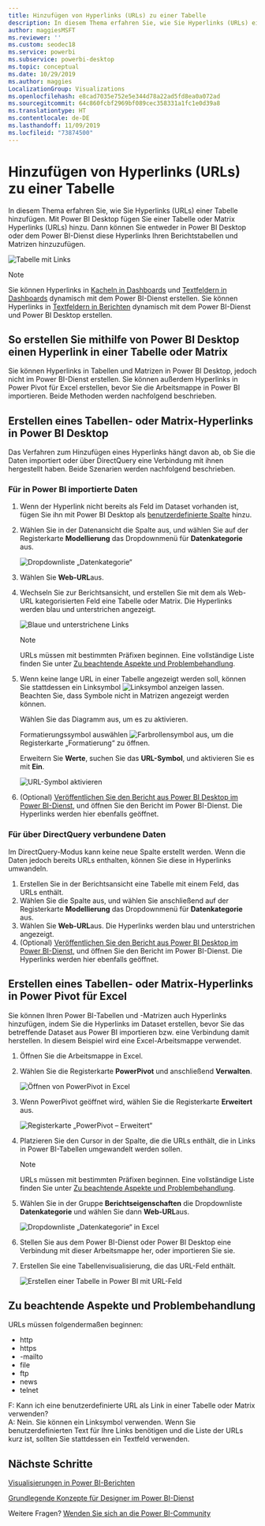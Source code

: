 ```yaml
---
title: Hinzufügen von Hyperlinks (URLs) zu einer Tabelle
description: In diesem Thema erfahren Sie, wie Sie Hyperlinks (URLs) einer Tabelle hinzufügen. Mit Power BI Desktop fügen Sie einer Tabelle oder Matrix Hyperlinks (URLs) hinzu. Dann können Sie entweder in Power BI Desktop oder dem Power BI-Dienst diese Hyperlinks Ihren Berichtstabellen und Matrizen hinzuzufügen.
author: maggiesMSFT
ms.reviewer: ''
ms.custom: seodec18
ms.service: powerbi
ms.subservice: powerbi-desktop
ms.topic: conceptual
ms.date: 10/29/2019
ms.author: maggies
LocalizationGroup: Visualizations
ms.openlocfilehash: e8cad7035e752e5e344d78a22ad5fd8ea0a072ad
ms.sourcegitcommit: 64c860fcbf2969bf089cec358331a1fc1e0d39a8
ms.translationtype: HT
ms.contentlocale: de-DE
ms.lasthandoff: 11/09/2019
ms.locfileid: "73874500"
---
```

# <a name="add-hyperlinks-urls-to-a-table"></a>Hinzufügen von Hyperlinks (URLs) zu einer Tabelle
In diesem Thema erfahren Sie, wie Sie Hyperlinks (URLs) einer Tabelle hinzufügen. Mit Power BI Desktop fügen Sie einer Tabelle oder Matrix Hyperlinks (URLs) hinzu. Dann können Sie entweder in Power BI Desktop oder dem Power BI-Dienst diese Hyperlinks Ihren Berichtstabellen und Matrizen hinzuzufügen. 

![Tabelle mit Links](media/power-bi-hyperlinks-in-tables/hyperlinkedtable.png)

> [!NOTE]
> Sie können Hyperlinks in [Kacheln in Dashboards](service-dashboard-edit-tile.md) und [Textfeldern in Dashboards](service-dashboard-add-widget.md) dynamisch mit dem Power BI-Dienst erstellen. Sie können Hyperlinks in [Textfeldern in Berichten](service-add-hyperlink-to-text-box.md) dynamisch mit dem Power BI-Dienst und Power BI Desktop erstellen.
> 

## <a name="to-create-a-hyperlink-in-a-table-or-matrix-using-power-bi-desktop"></a>So erstellen Sie mithilfe von Power BI Desktop einen Hyperlink in einer Tabelle oder Matrix
Sie können Hyperlinks in Tabellen und Matrizen in Power BI Desktop, jedoch nicht im Power BI-Dienst erstellen. Sie können außerdem Hyperlinks in Power Pivot für Excel erstellen, bevor Sie die Arbeitsmappe in Power BI importieren. Beide Methoden werden nachfolgend beschrieben.

## <a name="create-a-table-or-matrix-hyperlink-in-power-bi-desktop"></a>Erstellen eines Tabellen- oder Matrix-Hyperlinks in Power BI Desktop
Das Verfahren zum Hinzufügen eines Hyperlinks hängt davon ab, ob Sie die Daten importiert oder über DirectQuery eine Verbindung mit ihnen hergestellt haben. Beide Szenarien werden nachfolgend beschrieben.

### <a name="for-data-imported-into-power-bi"></a>Für in Power BI importierte Daten
1. Wenn der Hyperlink nicht bereits als Feld im Dataset vorhanden ist, fügen Sie ihn mit Power BI Desktop als [benutzerdefinierte Spalte](desktop-common-query-tasks.md) hinzu.
2. Wählen Sie in der Datenansicht die Spalte aus, und wählen Sie auf der Registerkarte **Modellierung** das Dropdownmenü für **Datenkategorie** aus.
   
    ![Dropdownliste „Datenkategorie“](media/power-bi-hyperlinks-in-tables/pbi_data_category.png)
3. Wählen Sie **Web-URL**aus.
4. Wechseln Sie zur Berichtsansicht, und erstellen Sie mit dem als Web-URL kategorisierten Feld eine Tabelle oder Matrix. Die Hyperlinks werden blau und unterstrichen angezeigt.

    ![Blaue und unterstrichene Links](media/power-bi-hyperlinks-in-tables/power-bi-table-with-hyperlinks2.png)

    > [!NOTE]
    > URLs müssen mit bestimmten Präfixen beginnen. Eine vollständige Liste finden Sie unter [Zu beachtende Aspekte und Problembehandlung](#considerations-and-troubleshooting).
    >
   
1. Wenn keine lange URL in einer Tabelle angezeigt werden soll, können Sie stattdessen ein Linksymbol  ![Linksymbol](media/power-bi-hyperlinks-in-tables/power-bi-hyperlink-icon.png) anzeigen lassen. Beachten Sie, dass Symbole nicht in Matrizen angezeigt werden können.
   
    Wählen Sie das Diagramm aus, um es zu aktivieren.

    Formatierungssymbol auswählen ![Farbrollensymbol](media/power-bi-hyperlinks-in-tables/power-bi-paintroller.png) aus, um die Registerkarte „Formatierung“ zu öffnen.

    Erweitern Sie **Werte**, suchen Sie das **URL-Symbol**, und aktivieren Sie es mit **Ein**.

    ![URL-Symbol aktivieren](media/power-bi-hyperlinks-in-tables/power-bi-url-icon-on.png)

1. (Optional) [Veröffentlichen Sie den Bericht aus Power BI Desktop im Power BI-Dienst](/learn/modules/publish-share-power-bi/2-publish-reports), und öffnen Sie den Bericht im Power BI-Dienst. Die Hyperlinks werden hier ebenfalls geöffnet.

### <a name="for-data-connected-with-directquery"></a>Für über DirectQuery verbundene Daten
Im DirectQuery-Modus kann keine neue Spalte erstellt werden.  Wenn die Daten jedoch bereits URLs enthalten, können Sie diese in Hyperlinks umwandeln.

1. Erstellen Sie in der Berichtsansicht eine Tabelle mit einem Feld, das URLs enthält.
2. Wählen Sie die Spalte aus, und wählen Sie anschließend auf der Registerkarte **Modellierung** das Dropdownmenü für **Datenkategorie** aus.
3. Wählen Sie **Web-URL**aus. Die Hyperlinks werden blau und unterstrichen angezeigt.
4. (Optional) [Veröffentlichen Sie den Bericht aus Power BI Desktop im Power BI-Dienst](/learn/modules/publish-share-power-bi/2-publish-reports), und öffnen Sie den Bericht im Power BI-Dienst. Die Hyperlinks werden hier ebenfalls geöffnet.

## <a name="create-a-table-or-matrix-hyperlink-in-excel-power-pivot"></a>Erstellen eines Tabellen- oder Matrix-Hyperlinks in Power Pivot für Excel
Sie können Ihren Power BI-Tabellen und -Matrizen auch Hyperlinks hinzufügen, indem Sie die Hyperlinks im Dataset erstellen, bevor Sie das betreffende Dataset aus Power BI importieren bzw. eine Verbindung damit herstellen. In diesem Beispiel wird eine Excel-Arbeitsmappe verwendet.

1. Öffnen Sie die Arbeitsmappe in Excel.
2. Wählen Sie die Registerkarte **PowerPivot** und anschließend **Verwalten**.
   
   ![Öffnen von PowerPivot in Excel](media/power-bi-hyperlinks-in-tables/createhyperlinkinpowerpivot2.png)
1. Wenn PowerPivot geöffnet wird, wählen Sie die Registerkarte **Erweitert** aus.
   
   ![Registerkarte „PowerPivot – Erweitert“](media/power-bi-hyperlinks-in-tables/createhyperlinkinpowerpivot3.png)
4. Platzieren Sie den Cursor in der Spalte, die die URLs enthält, die in Links in Power BI-Tabellen umgewandelt werden sollen.
   
   > [!NOTE]
   > URLs müssen mit bestimmten Präfixen beginnen. Eine vollständige Liste finden Sie unter [Zu beachtende Aspekte und Problembehandlung](#considerations-and-troubleshooting).
   > 
   
5. Wählen Sie in der Gruppe **Berichtseigenschaften** die Dropdownliste **Datenkategorie** und wählen Sie dann **Web-URL**aus. 
   
   ![Dropdownliste „Datenkategorie“ in Excel](media/power-bi-hyperlinks-in-tables/createhyperlinksnew.png)

6. Stellen Sie aus dem Power BI-Dienst oder Power BI Desktop eine Verbindung mit dieser Arbeitsmappe her, oder importieren Sie sie.
7. Erstellen Sie eine Tabellenvisualisierung, die das URL-Feld enthält.
   
   ![Erstellen einer Tabelle in Power BI mit URL-Feld](media/power-bi-hyperlinks-in-tables/hyperlinksintables.gif)

## <a name="considerations-and-troubleshooting"></a>Zu beachtende Aspekte und Problembehandlung

URLs müssen folgendermaßen beginnen:
- http
- https
- -mailto
- file
- ftp
- news
- telnet

F: Kann ich eine benutzerdefinierte URL als Link in einer Tabelle oder Matrix verwenden?    
A: Nein. Sie können ein Linksymbol verwenden. Wenn Sie benutzerdefinierten Text für Ihre Links benötigen und die Liste der URLs kurz ist, sollten Sie stattdessen ein Textfeld verwenden.


## <a name="next-steps"></a>Nächste Schritte
[Visualisierungen in Power BI-Berichten](visuals/power-bi-report-visualizations.md)

[Grundlegende Konzepte für Designer im Power BI-Dienst](service-basic-concepts.md)

Weitere Fragen? [Wenden Sie sich an die Power BI-Community](https://community.powerbi.com/)

